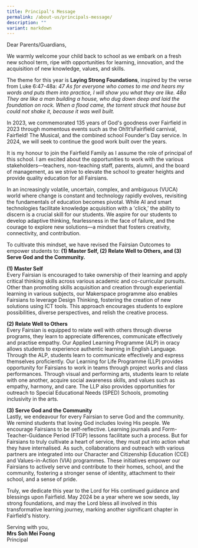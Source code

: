 ```yaml
---
title: Principal's Message
permalink: /about-us/principals-message/
description: ""
variant: markdown
---
```

<p>Dear Parents/Guardians,</p>
We warmly welcome your child back to school as we embark on a fresh new school term, ripe with opportunities for learning, innovation, and the acquisition of new knowledge, values, and skills.

The theme for this year is **Laying Strong Foundations**, inspired by the verse from Luke 6:47-48a:
*47 As for everyone who comes to me and hears my words and puts them into practice, I will show you what they are like. 48a They are like a man building a house, who dug down deep and laid the foundation on rock. When a flood came, the torrent struck that house but could not shake it, because it was well built.*

In 2023, we commemorated 135 years of God's goodness over Fairfield in 2023 through momentous events such as the Oh!It’sFairifield carnival, Fairfield! The Musical, and the combined school Founder's Day service. In 2024, we will seek to continue the good work built over the years.

It is my honour to join the Fairfield Family as I assume the role of principal of this school. I am excited about the opportunities to work with the various stakeholders—teachers, non-teaching staff, parents, alumni, and the board of management, as we strive to elevate the school to greater heights and provide quality education for all Fairsians.

In an increasingly volatile, uncertain, complex, and ambiguous (VUCA) world where change is constant and technology rapidly evolves, revisiting the fundamentals of education becomes pivotal. While AI and smart technologies facilitate knowledge acquisition with a 'click,' the ability to discern is a crucial skill for our students. We aspire for our students to develop adaptive thinking, fearlessness in the face of failure, and the courage to explore new solutions—a mindset that fosters creativity, connectivity, and contribution.

To cultivate this mindset, we have revised the Fairsian Outcomes to empower students to: **(1) Master Self, (2) Relate Well to Others, and (3) Serve God and the Community.**

**(1) Master Self**<br>
Every Fairsian is encouraged to take ownership of their learning and apply critical thinking skills across various academic and co-curricular pursuits. Other than promoting skills acquisition and creation through experiential learning in various subjects, our Makerspace programme also enables Fairsians to leverage Design Thinking, fostering the creation of new solutions using ICT tools. This approach encourages students to explore possibilities, diverse perspectives, and relish the creative process.

**(2) Relate Well to Others**<br>
Every Fairsian is equipped to relate well with others through diverse programs, they learn to appreciate differences, communicate effectively and practise empathy.  Our Applied Learning Programme (ALP) in oracy allows students to experience authentic learning in English Language. Through the ALP, students learn to communicate effectively and express themselves proficiently.  Our Learning for Life Programme (LLP) provides opportunity for Fairsians to work in teams through project works and class performances. Through visual and performing arts,  students  learn to relate with one another, acquire  social awareness skills, and values such as empathy, harmony, and care.  The LLP also provides opportunities for outreach to Special Educational Needs (SPED) Schools, promoting inclusivity in the arts.

**(3) Serve God and the Community**<br>
Lastly, we endeavour for every Fairsian to serve God and the community. We remind students that loving God includes loving His people. We encourage Fairsians to be self-reflective. Learning journals and Form-Teacher-Guidance Period (FTGP) lessons facilitate such a process. But for Fairsians to truly cultivate a heart of service, they must put into action what they have internalised. As such, collaborations and outreach with various partners are integrated into our Character and Citizenship Education (CCE) and Values-in-Action (VIA) programmes. These initiatives empower our Fairsians to actively serve and contribute to their homes, school, and the community, fostering a stronger sense of identity, attachment to their school, and a sense of pride.

Truly, we dedicate this year to the Lord for His continued guidance and blessings upon Fairfield. May 2024 be a year where we sow seeds, lay strong foundations, and may the Lord bless all involved in this transformative learning journey, marking another significant chapter in Fairfield's history.

Serving with you,  <br>
**Mrs Soh Mei Foong**<br>
Principal